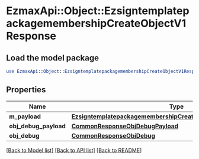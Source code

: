 # EzmaxApi::Object::EzsigntemplatepackagemembershipCreateObjectV1Response

## Load the model package
```perl
use EzmaxApi::Object::EzsigntemplatepackagemembershipCreateObjectV1Response;
```

## Properties
Name | Type | Description | Notes
------------ | ------------- | ------------- | -------------
**m_payload** | [**EzsigntemplatepackagemembershipCreateObjectV1ResponseMPayload**](EzsigntemplatepackagemembershipCreateObjectV1ResponseMPayload.md) |  | 
**obj_debug_payload** | [**CommonResponseObjDebugPayload**](CommonResponseObjDebugPayload.md) |  | [optional] 
**obj_debug** | [**CommonResponseObjDebug**](CommonResponseObjDebug.md) |  | [optional] 

[[Back to Model list]](../README.md#documentation-for-models) [[Back to API list]](../README.md#documentation-for-api-endpoints) [[Back to README]](../README.md)


